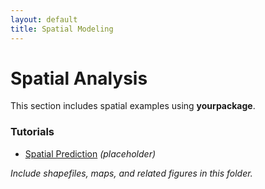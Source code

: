 ```yaml
---
layout: default
title: Spatial Modeling
---
```


# Spatial Analysis

This section includes spatial examples using **yourpackage**.

### Tutorials

- [Spatial Prediction](spatial-example.html) *(placeholder)*

_Include shapefiles, maps, and related figures in this folder._
